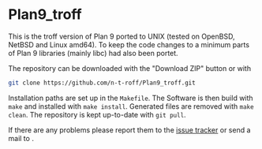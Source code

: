 Plan9_troff
===========

This is the troff version of Plan 9 ported to UNIX (tested on OpenBSD, NetBSD and Linux amd64).
To keep the code changes to a minimum parts of Plan 9 libraries (mainly libc) had also been portet.

The repository can be downloaded with the "Download ZIP" button or with
```bash
git clone https://github.com/n-t-roff/Plan9_troff.git
```
Installation paths are set up in the `Makefile`.
The Software is then build with `make` and installed with `make install`.
Generated files are removed with `make clean`.
The repository is kept up-to-date with `git pull`.

If there are any problems please report them to the [issue tracker](https://github.com/n-t-roff/Plan9_troff/issues)
or send a mail to <troff at arcor dot de>.
